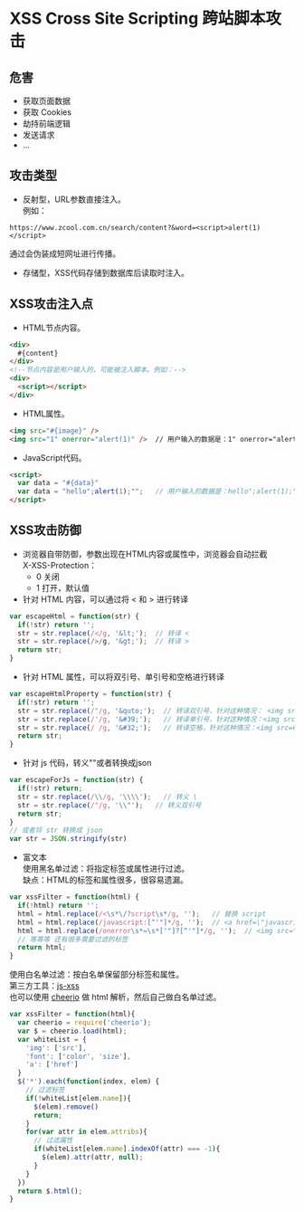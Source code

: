 # XSS Cross Site Scripting 跨站脚本攻击

## 危害
- 获取页面数据
- 获取 Cookies
- 劫持前端逻辑
- 发送请求
- ...

## 攻击类型
- 反射型，URL参数直接注入。  
例如：
```
https://www.zcool.com.cn/search/content?&word=<script>alert(1)</script>
```
通过会伪装成短网址进行传播。
- 存储型，XSS代码存储到数据库后读取时注入。

## XSS攻击注入点
- HTML节点内容。
```html
<div>
  #{content}
</div>
<!--节点内容是用户输入的，可能被注入脚本。例如：-->
<div>
  <script></script>
</div>
```
- HTML属性。
```html
<img src="#{image}" />
<img src="1" onerror="alert(1)" />  // 用户输入的数据是：1" onerror="alert(1)
```
- JavaScript代码。
```html
<script>
  var data = "#{data}"
  var data = "hello";alert(1);"";   // 用户输入的数据是：hello";alert(1);"
</script>
```

## XSS攻击防御
- 浏览器自带防御，参数出现在HTML内容或属性中，浏览器会自动拦截  
X-XSS-Protection：
    - 0 关闭
    - 1 打开，默认值
- 针对 HTML 内容，可以通过将 < 和 > 进行转译
```js
var escapeHtml = function(str) {
  if(!str) return '';
  str = str.replace(/</g, '&lt;');  // 转译 <
  str = str.replace(/>/g, '&gt;');  // 转译 >
  return str;
}
```
- 针对 HTML 属性，可以将双引号、单引号和空格进行转译
```js
var escapeHtmlProperty = function(str) {
  if(!str) return '';
  str = str.replace(/"/g, '&quto;');  // 转译双引号，针对这种情况： <img src="#{image}" />
  str = str.replace(/'/g, '&#39;');   // 转译单引号，针对这种情况：<img src='#{image}' />
  str = str.replace(/ /g, '&#32;');   // 转译空格，针对这种情况：<img src=#{image} />
  return str;
}
```
- 针对 js 代码，转义"\"或者转换成json
```js
var escapeForJs = function(str) {
  if(!str) return;
  str = str.replace(/\\/g, '\\\\');   // 转义 \
  str = str.replace(/"/g, '\\"');   // 转义双引号
  return str;
}
// 或者将 str 转换成 json
var str = JSON.stringify(str)
```
- 富文本  
使用黑名单过滤：将指定标签或属性进行过滤。  
缺点：HTML的标签和属性很多，很容易遗漏。
```js
var xssFilter = function(html) {
  if(!html) return '';
  html = html.replace(/<\s*\/?script\s*/g, '');   // 替换 script
  html = html.replace(/javascript:[^'"]*/g, '');  // <a href=\"javascript:alert(1)\"></a>
  html = html.replace(/onerror\s*=\s*['"]?[^'"]*/g, '');  // <img src="abc" onerror="alert(1)" />
  // 等等等 还有很多需要过滤的标签
  return html;
}
```
使用白名单过滤：按白名单保留部分标签和属性。  
第三方工具：[js-xss](https://github.com/leizongmin/js-xss/blob/master/README.zh.md)  
也可以使用 [cheerio](https://github.com/cheeriojs/cheerio) 做 html 解析，然后自己做白名单过滤。
```js
var xssFilter = function(html){
  var cheerio = require('cheerio');
  var $ = cheerio.load(html);
  var whiteList = {
    'img': ['src'],
    'font': ['color', 'size'],
    'a': ['href']
  }
  $('*').each(function(index, elem) {
    // 过滤标签
    if(!whiteList[elem.name]){
      $(elem).remove()
      return;
    }
    for(var attr in elem.attribs){
      // 过滤属性
      if(whiteList[elem.name].indexOf(attr) === -1){
        $(elem).attr(attr, null);
      }
    }
  })
  return $.html();
}
```

